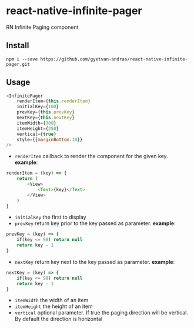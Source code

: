 # react-native-infinite-pager
RN Infinite Paging component

## Install

```
npm i --save https://github.com/gyetvan-andras/react-native-infinite-pager.git
```

## Usage

```javascript
<InfinitePager 
	renderItem={this.renderItem}
	initialKey={100}
	prevKey={this.prevKey}
	nextKey={this.nextKey}
	itemWidth={300}
	itemHeight={250}
	vertical={true}
	style={{marginBottom:10}}
/>
```
- ```renderItem``` callback to render the component for the given key. 
**example**:
```javascript
renderItem = (key) => {
	return (
		<View>
			<Text>{key}</Text>
		</View>
	)
}
```
- ```initialKey``` the first to display
- ```prevKey``` return key prior to the key passed as parameter.
**example**:
```javascript
prevKey = (key) => {
	if(key <= 98) return null
	return key - 1
}
```
- ```nextKey``` return key next to the key passed as parameter.
**example**:
```javascript
nextKey = (key) => {
	if(key <= 98) return null
	return key - 1
}
```
- ```itemWidth``` the width of an item
- ```itemHeight``` the height of an item
- ```vertical``` optional parameter. If true the paging direction will be vertical. By default the direction is horizontal